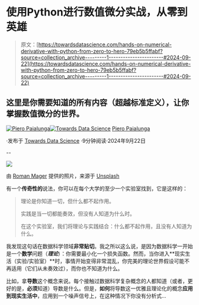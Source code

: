 # 使用Python进行数值微分实战，从零到英雄

> 原文：[https://towardsdatascience.com/hands-on-numerical-derivative-with-python-from-zero-to-hero-79eb5b5ffabf?source=collection_archive---------1-----------------------#2024-09-22](https://towardsdatascience.com/hands-on-numerical-derivative-with-python-from-zero-to-hero-79eb5b5ffabf?source=collection_archive---------1-----------------------#2024-09-22)

## 这里是你需要知道的所有内容（超越标准定义），让你掌握数值微分的世界。

[](https://piero-paialunga.medium.com/?source=post_page---byline--79eb5b5ffabf--------------------------------)[![Piero Paialunga](../Images/de2185596a49484698733e85114dd1ff.png)](https://piero-paialunga.medium.com/?source=post_page---byline--79eb5b5ffabf--------------------------------)[](https://towardsdatascience.com/?source=post_page---byline--79eb5b5ffabf--------------------------------)[![Towards Data Science](../Images/a6ff2676ffcc0c7aad8aaf1d79379785.png)](https://towardsdatascience.com/?source=post_page---byline--79eb5b5ffabf--------------------------------) [Piero Paialunga](https://piero-paialunga.medium.com/?source=post_page---byline--79eb5b5ffabf--------------------------------)

·发布于 [Towards Data Science](https://towardsdatascience.com/?source=post_page---byline--79eb5b5ffabf--------------------------------) ·9分钟阅读·2024年9月22日

--

![](../Images/6205b125b4a477a3f4c005a4ae15b3fc.png)

由 [Roman Mager](https://unsplash.com/@roman_lazygeek?utm_source=medium&utm_medium=referral) 提供的照片，来源于 [Unsplash](https://unsplash.com/?utm_source=medium&utm_medium=referral)

有一个**传奇性的**说法，你可以在每个大学的至少一个实验室找到，它是这样的：

> 理论是你知道一切，但什么都不起作用。
> 
> 实践是当一切都能奏效，但没有人知道为什么时。
> 
> 在这个实验室，我们将理论与实践结合：什么都不起作用，且没有人知道为什么。

我发现这句话在数据科学领域**非常贴切**。我之所以这么说，是因为数据科学一开始是一个**数学**问题（***理论***）：你需要最小化一个损失函数。然而，当你进入**现实生活（实验/实验室）**时，事情开始变得非常混乱，你完美的理论世界假设可能不再适用（它们从未奏效过），而你也不知道为什么。

比如，拿**导数**这个概念来说。每个接触过数据科学复杂概念的人都知道（或者，更好的是，**必须**知道）导数是什么。但是，**如何**将导数这一优雅且理论化的概念**应用到现实生活中**，应用到一个噪声信号上，在这种情况下你没有分析式…
